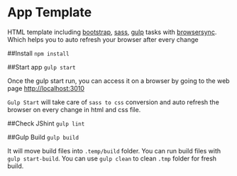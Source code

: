 # App Template
HTML template including [bootstrap](http://getbootstrap.com/), [sass](http://sass-lang.com/guide), [gulp](http://gulpjs.com/) tasks with [browsersync](http://www.browsersync.io/). Which helps you to auto refresh your browser after every change

##Install
`npm install`


##Start app
`gulp start`

Once the gulp start run, you can access it on a browser by going to the web page [http://localhost:3010](http://localhost:3010)

`Gulp Start` will take care of `sass to css` conversion and auto refresh the browser on every change in html and css file.


##Check JShint
`gulp lint`


##Gulp Build
`gulp build`

It will move build files into `.temp/build` folder. You can run build files with `gulp start-build`. You can use `gulp clean` to clean `.tmp` folder for fresh build.
